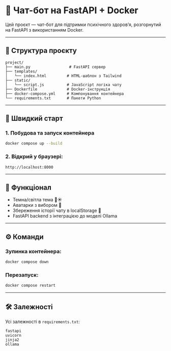 # 🤖 Чат-бот на FastAPI + Docker

Цей проєкт — чат-бот для підтримки психічного здоров’я, розгорнутий на FastAPI з використанням Docker.

---

## 📁 Структура проєкту

```
project/
├── main.py                 # FastAPI сервер
├── templates/
│   └── index.html         # HTML-шаблон з Tailwind
├── static/
│   └── script.js          # JavaScript логіка чату
├── Dockerfile             # Docker-інструкція
├── docker-compose.yml     # Компонування контейнера
└── requirements.txt       # Пакети Python
```

---

## 🚀 Швидкий старт

### 1. Побудова та запуск контейнера
```bash
docker compose up --build
```

### 2. Відкрий у браузері:
```
http://localhost:8000
```

---

## 🧠 Функціонал
- Темна/світла тема 🌙☀️
- Аватарки з вибором 👤
- Збереження історії чату в localStorage 💬
- FastAPI backend з інтеграцією до моделі Ollama

---

## ⚙️ Команди

### Зупинка контейнера:
```bash
docker compose down
```

### Перезапуск:
```bash
docker compose restart
```

---

## 🛠 Залежності
Усі залежності в `requirements.txt`:
```
fastapi
uvicorn
jinja2
ollama
```
